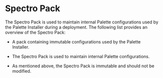 # Spectro Pack

The Spectro Pack is used to maintain internal Palette configurations used by the Palette Installer during a deployment. The following list provides an overview of the Spectro Pack:

- A pack containing immutable configurations used by the Palette Installer.

- The Spectro Pack is used to maintain internal Palette configurations.

- As mentioned above, the Spectro Pack is immutable and should not be modified.
